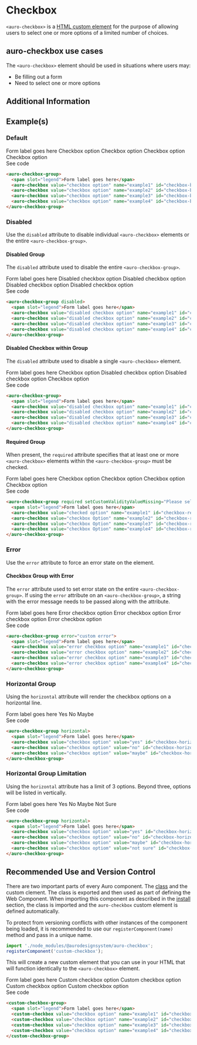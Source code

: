 <!--
The index.md file is a compiled document. No edits should be made directly to this file.
README.md is created by running `npm run build:docs`.
This file is generated based on a template fetched from `./docs/partials/index.md`
-->

# Checkbox

<!-- AURO-GENERATED-CONTENT:START (FILE:src=./description.md) -->
<!-- The below content is automatically added from ./description.md -->
`<auro-checkbox>` is a [HTML custom element](https://developer.mozilla.org/en-US/docs/Web/Web_Components/Using_custom_elements) for the purpose of allowing users to select one or more options of a limited number of choices.
<!-- AURO-GENERATED-CONTENT:END -->

## auro-checkbox use cases

<!-- AURO-GENERATED-CONTENT:START (FILE:src=./useCases.md) -->
<!-- The below content is automatically added from ./useCases.md -->
The `<auro-checkbox>` element should be used in situations where users may:

* Be filling out a form
* Need to select one or more options
<!-- AURO-GENERATED-CONTENT:END -->

## Additional Information

## Example(s)

### Default

<div class="exampleWrapper">
  <!-- AURO-GENERATED-CONTENT:START (FILE:src=./../../apiExamples/basic.html) -->
  <!-- The below content is automatically added from ./../../apiExamples/basic.html -->
  <auro-checkbox-group>
    <span slot="legend">Form label goes here</span>
    <auro-checkbox value="checkbox option" name="example1" id="checkbox-basic1">Checkbox option</auro-checkbox>
    <auro-checkbox value="checkbox option" name="example2" id="checkbox-basic2" checked>Checkbox option</auro-checkbox>
    <auro-checkbox value="checkbox option" name="example3" id="checkbox-basic3">Checkbox option</auro-checkbox>
    <auro-checkbox value="checkbox option" name="example4" id="checkbox-basic4">Checkbox option</auro-checkbox>
  </auro-checkbox-group>
  <!-- AURO-GENERATED-CONTENT:END -->
</div>
<auro-accordion alignRight>
  <span slot="trigger">See code</span>
<!-- AURO-GENERATED-CONTENT:START (CODE:src=./../../apiExamples/basic.html) -->
<!-- The below code snippet is automatically added from ./../../apiExamples/basic.html -->

```html
<auro-checkbox-group>
  <span slot="legend">Form label goes here</span>
  <auro-checkbox value="checkbox option" name="example1" id="checkbox-basic1">Checkbox option</auro-checkbox>
  <auro-checkbox value="checkbox option" name="example2" id="checkbox-basic2" checked>Checkbox option</auro-checkbox>
  <auro-checkbox value="checkbox option" name="example3" id="checkbox-basic3">Checkbox option</auro-checkbox>
  <auro-checkbox value="checkbox option" name="example4" id="checkbox-basic4">Checkbox option</auro-checkbox>
</auro-checkbox-group>
```
<!-- AURO-GENERATED-CONTENT:END -->
</auro-accordion>

### Disabled

Use the `disabled` attribute to disable individual `<auro-checkbox>` elements or the entire `<auro-checkbox-group>`.

#### Disabled Group

The `disabled` attribute used to disable the entire `<auro-checkbox-group>`.

<div class="exampleWrapper">
  <!-- AURO-GENERATED-CONTENT:START (FILE:src=./../../apiExamples/disabledGroup.html) -->
  <!-- The below content is automatically added from ./../../apiExamples/disabledGroup.html -->
  <auro-checkbox-group disabled>
    <span slot="legend">Form label goes here</span>
    <auro-checkbox value="disabled checkbox option" name="example1" id="checkbox-disabledGroup1">Disabled checkbox option</auro-checkbox>
    <auro-checkbox value="disabled checkbox option" name="example2" id="checkbox-disabledGroup2" checked>Disabled checkbox option</auro-checkbox>
    <auro-checkbox value="disabled checkbox option" name="example3" id="checkbox-disabledGroup3">Disabled checkbox option</auro-checkbox>
    <auro-checkbox value="disabled checkbox option" name="example4" id="checkbox-disabledGroup4">Disabled checkbox option</auro-checkbox>
  </auro-checkbox-group>
  <!-- AURO-GENERATED-CONTENT:END -->
</div>
<auro-accordion alignRight>
  <span slot="trigger">See code</span>
<!-- AURO-GENERATED-CONTENT:START (CODE:src=./../../apiExamples/disabledGroup.html) -->
<!-- The below code snippet is automatically added from ./../../apiExamples/disabledGroup.html -->

```html
<auro-checkbox-group disabled>
  <span slot="legend">Form label goes here</span>
  <auro-checkbox value="disabled checkbox option" name="example1" id="checkbox-disabledGroup1">Disabled checkbox option</auro-checkbox>
  <auro-checkbox value="disabled checkbox option" name="example2" id="checkbox-disabledGroup2" checked>Disabled checkbox option</auro-checkbox>
  <auro-checkbox value="disabled checkbox option" name="example3" id="checkbox-disabledGroup3">Disabled checkbox option</auro-checkbox>
  <auro-checkbox value="disabled checkbox option" name="example4" id="checkbox-disabledGroup4">Disabled checkbox option</auro-checkbox>
</auro-checkbox-group>
```
<!-- AURO-GENERATED-CONTENT:END -->
</auro-accordion>

#### Disabled Checkbox within Group

The `disabled` attribute used to disable a single `<auro-checkbox>` element.

<div class="exampleWrapper">
  <!-- AURO-GENERATED-CONTENT:START (FILE:src=./../../apiExamples/disabled.html) -->
  <!-- The below content is automatically added from ./../../apiExamples/disabled.html -->
  <auro-checkbox-group>
    <span slot="legend">Form label goes here</span>
    <auro-checkbox value="disabled checkbox option" name="example1" id="checkbox-disabled1">Checkbox option</auro-checkbox>
    <auro-checkbox value="disabled checkbox option" name="example2" id="checkbox-disabled2" checked disabled>Disabled checkbox option</auro-checkbox>
    <auro-checkbox value="disabled checkbox option" name="example3" id="checkbox-disabled3" disabled>Disabled checkbox option</auro-checkbox>
    <auro-checkbox value="disabled checkbox option" name="example4" id="checkbox-disabled4" checked>Checkbox option</auro-checkbox>
  </auro-checkbox-group>
  <!-- AURO-GENERATED-CONTENT:END -->
</div>
<auro-accordion alignRight>
  <span slot="trigger">See code</span>
<!-- AURO-GENERATED-CONTENT:START (CODE:src=./../../apiExamples/disabled.html) -->
<!-- The below code snippet is automatically added from ./../../apiExamples/disabled.html -->

```html
<auro-checkbox-group>
  <span slot="legend">Form label goes here</span>
  <auro-checkbox value="disabled checkbox option" name="example1" id="checkbox-disabled1">Checkbox option</auro-checkbox>
  <auro-checkbox value="disabled checkbox option" name="example2" id="checkbox-disabled2" checked disabled>Disabled checkbox option</auro-checkbox>
  <auro-checkbox value="disabled checkbox option" name="example3" id="checkbox-disabled3" disabled>Disabled checkbox option</auro-checkbox>
  <auro-checkbox value="disabled checkbox option" name="example4" id="checkbox-disabled4" checked>Checkbox option</auro-checkbox>
</auro-checkbox-group>
```
<!-- AURO-GENERATED-CONTENT:END -->
</auro-accordion>

#### Required Group

When present, the `required` attribute specifies that at least one or more `<auro-checkbox>` elements within the `<auro-checkbox-group>` must be checked.

<div class="exampleWrapper">
  <!-- AURO-GENERATED-CONTENT:START (FILE:src=./../../apiExamples/required.html) -->
  <!-- The below content is automatically added from ./../../apiExamples/required.html -->
  <auro-checkbox-group required setCustomValidityValueMissing="Please select an option">
    <span slot="legend">Form label goes here</span>
    <auro-checkbox value="checked option" name="example1" id="checkbox-required1">Checkbox option</auro-checkbox>
    <auro-checkbox value="checkbox Option" name="example2" id="checkbox-required2">Checkbox option</auro-checkbox>
    <auro-checkbox value="checkbox Option" name="example3" id="checkbox-required3">Checkbox option</auro-checkbox>
    <auro-checkbox value="checkbox Option" name="example4" id="checkbox-required4">Checkbox option</auro-checkbox>
  </auro-checkbox-group>
  <!-- AURO-GENERATED-CONTENT:END -->
</div>
<auro-accordion alignRight>
  <span slot="trigger">See code</span>
<!-- AURO-GENERATED-CONTENT:START (CODE:src=./../../apiExamples/required.html) -->
<!-- The below code snippet is automatically added from ./../../apiExamples/required.html -->

```html
<auro-checkbox-group required setCustomValidityValueMissing="Please select an option">
  <span slot="legend">Form label goes here</span>
  <auro-checkbox value="checked option" name="example1" id="checkbox-required1">Checkbox option</auro-checkbox>
  <auro-checkbox value="checkbox Option" name="example2" id="checkbox-required2">Checkbox option</auro-checkbox>
  <auro-checkbox value="checkbox Option" name="example3" id="checkbox-required3">Checkbox option</auro-checkbox>
  <auro-checkbox value="checkbox Option" name="example4" id="checkbox-required4">Checkbox option</auro-checkbox>
</auro-checkbox-group>
```
<!-- AURO-GENERATED-CONTENT:END -->
</auro-accordion>

### Error

Use the `error` attribute to force an error state on the element.

#### Checkbox Group with Error

The `error` attribute used to set error state on the entire `<auro-checkbox-group>`. If using the `error` attribute on an `<auro-checkbox-group>`, a string with the error message needs to be passed along with the attribute.

<div class="exampleWrapper">
  <!-- AURO-GENERATED-CONTENT:START (FILE:src=./../../apiExamples/errorGroup.html) -->
  <!-- The below content is automatically added from ./../../apiExamples/errorGroup.html -->
  <auro-checkbox-group error="custom error">
    <span slot="legend">Form label goes here</span>
    <auro-checkbox value="error checkbox option" name="example1" id="checkbox-errorGroup1">Error checkbox option</auro-checkbox>
    <auro-checkbox value="error checkbox option" name="example2" id="checkbox-errorGroup2">Error checkbox option</auro-checkbox>
    <auro-checkbox value="error checkbox option" name="example3" id="checkbox-errorGroup3">Error checkbox option</auro-checkbox>
    <auro-checkbox value="error checkbox option" name="example4" id="checkbox-errorGroup4" checked>Error checkbox option</auro-checkbox>
  </auro-checkbox-group>
  <!-- AURO-GENERATED-CONTENT:END -->
</div>
<auro-accordion alignRight>
  <span slot="trigger">See code</span>
<!-- AURO-GENERATED-CONTENT:START (CODE:src=./../../apiExamples/errorGroup.html) -->
<!-- The below code snippet is automatically added from ./../../apiExamples/errorGroup.html -->

```html
<auro-checkbox-group error="custom error">
  <span slot="legend">Form label goes here</span>
  <auro-checkbox value="error checkbox option" name="example1" id="checkbox-errorGroup1">Error checkbox option</auro-checkbox>
  <auro-checkbox value="error checkbox option" name="example2" id="checkbox-errorGroup2">Error checkbox option</auro-checkbox>
  <auro-checkbox value="error checkbox option" name="example3" id="checkbox-errorGroup3">Error checkbox option</auro-checkbox>
  <auro-checkbox value="error checkbox option" name="example4" id="checkbox-errorGroup4" checked>Error checkbox option</auro-checkbox>
</auro-checkbox-group>
```
<!-- AURO-GENERATED-CONTENT:END -->
</auro-accordion>

### Horizontal Group

Using the `horizontal` attribute will render the checkbox options on a horizontal line.

<div class="exampleWrapper">
  <!-- AURO-GENERATED-CONTENT:START (FILE:src=./../../apiExamples/horizontal.html) -->
  <!-- The below content is automatically added from ./../../apiExamples/horizontal.html -->
  <auro-checkbox-group horizontal>
    <span slot="legend">Form label goes here</span>
    <auro-checkbox value="checkbox option" value="yes" id="checkbox-horizontal1">Yes</auro-checkbox>
    <auro-checkbox value="checkbox option" value="no" id="checkbox-horizontal2">No</auro-checkbox>
    <auro-checkbox value="checkbox option" value="maybe" id="checkbox-horizontal3">Maybe</auro-checkbox>
  </auro-checkbox-group>
  <!-- AURO-GENERATED-CONTENT:END -->
</div>
<auro-accordion alignRight>
  <span slot="trigger">See code</span>
<!-- AURO-GENERATED-CONTENT:START (CODE:src=./../../apiExamples/horizontal.html) -->
<!-- The below code snippet is automatically added from ./../../apiExamples/horizontal.html -->

```html
<auro-checkbox-group horizontal>
  <span slot="legend">Form label goes here</span>
  <auro-checkbox value="checkbox option" value="yes" id="checkbox-horizontal1">Yes</auro-checkbox>
  <auro-checkbox value="checkbox option" value="no" id="checkbox-horizontal2">No</auro-checkbox>
  <auro-checkbox value="checkbox option" value="maybe" id="checkbox-horizontal3">Maybe</auro-checkbox>
</auro-checkbox-group>
```
<!-- AURO-GENERATED-CONTENT:END -->
</auro-accordion>

### Horizontal Group Limitation

Using the `horizontal` attribute has a limit of 3 options. Beyond three, options will be listed in vertically.

<div class="exampleWrapper">
  <!-- AURO-GENERATED-CONTENT:START (FILE:src=./../../apiExamples/horizontalLimit.html) -->
  <!-- The below content is automatically added from ./../../apiExamples/horizontalLimit.html -->
  <auro-checkbox-group horizontal>
    <span slot="legend">Form label goes here</span>
    <auro-checkbox value="checkbox option" value="yes" id="checkbox-horizontalLimit1">Yes</auro-checkbox>
    <auro-checkbox value="checkbox option" value="no" id="checkbox-horizontalLimit2">No</auro-checkbox>
    <auro-checkbox value="checkbox option" value="maybe" id="checkbox-horizontalLimit3">Maybe</auro-checkbox>
    <auro-checkbox value="checkbox optiom" value="not sure" id="checkbox-horizontalLimit4">Not Sure</auro-checkbox>
  </auro-checkbox-group>
  <!-- AURO-GENERATED-CONTENT:END -->
</div>
<auro-accordion alignRight>
  <span slot="trigger">See code</span>
<!-- AURO-GENERATED-CONTENT:START (CODE:src=./../../apiExamples/horizontalLimit.html) -->
<!-- The below code snippet is automatically added from ./../../apiExamples/horizontalLimit.html -->

```html
<auro-checkbox-group horizontal>
  <span slot="legend">Form label goes here</span>
  <auro-checkbox value="checkbox option" value="yes" id="checkbox-horizontalLimit1">Yes</auro-checkbox>
  <auro-checkbox value="checkbox option" value="no" id="checkbox-horizontalLimit2">No</auro-checkbox>
  <auro-checkbox value="checkbox option" value="maybe" id="checkbox-horizontalLimit3">Maybe</auro-checkbox>
  <auro-checkbox value="checkbox optiom" value="not sure" id="checkbox-horizontalLimit4">Not Sure</auro-checkbox>
</auro-checkbox-group>
```
<!-- AURO-GENERATED-CONTENT:END -->
</auro-accordion>

## Recommended Use and Version Control

There are two important parts of every Auro component. The <a href="https://developer.mozilla.org/en-US/docs/Web/JavaScript/Reference/Classes">class</a> and the custom clement. The class is exported and then used as part of defining the Web Component. When importing this component as described in the <a href="#install">install</a> section, the class is imported and the `auro-checkbox` custom element is defined automatically.

To protect from versioning conflicts with other instances of the component being loaded, it is recommended to use our `registerComponent(name)` method and pass in a unique name.

```js
import './node_modules/@aurodesignsystem/auro-checkbox';
registerComponent('custom-checkbox');
```

This will create a new custom element that you can use in your HTML that will function identically to the `<auro-checkbox>` element.

<div class="exampleWrapper">
  <!-- AURO-GENERATED-CONTENT:START (FILE:src=./../../apiExamples/customCheckbox.html) -->
  <!-- The below content is automatically added from ./../../apiExamples/customCheckbox.html -->
  <custom-checkbox-group>
    <span slot="legend">Form label goes here</span>
    <custom-checkbox value="checkbox option" name="example1" id="checkbox-custom1">Custom checkbox option</custom-checkbox>
    <custom-checkbox value="checkbox option" name="example2" id="checkbox-custom2" checked>Custom checkbox option</custom-checkbox>
    <custom-checkbox value="checkbox option" name="example3" id="checkbox-custom3">Custom checkbox option</custom-checkbox>
    <custom-checkbox value="checkbox option" name="example4" id="checkbox-custom4">Custom checkbox option</custom-checkbox>
  </custom-checkbox-group>
  <!-- AURO-GENERATED-CONTENT:END -->
</div>
<auro-accordion alignRight>
  <span slot="trigger">See code</span>
<!-- AURO-GENERATED-CONTENT:START (CODE:src=./../../apiExamples/customCheckbox.html) -->
<!-- The below code snippet is automatically added from ./../../apiExamples/customCheckbox.html -->

```html
<custom-checkbox-group>
  <span slot="legend">Form label goes here</span>
  <custom-checkbox value="checkbox option" name="example1" id="checkbox-custom1">Custom checkbox option</custom-checkbox>
  <custom-checkbox value="checkbox option" name="example2" id="checkbox-custom2" checked>Custom checkbox option</custom-checkbox>
  <custom-checkbox value="checkbox option" name="example3" id="checkbox-custom3">Custom checkbox option</custom-checkbox>
  <custom-checkbox value="checkbox option" name="example4" id="checkbox-custom4">Custom checkbox option</custom-checkbox>
</custom-checkbox-group>
```
<!-- AURO-GENERATED-CONTENT:END -->
</auro-accordion>
